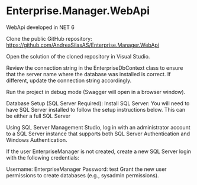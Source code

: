 # Enterprise.Manager.WebApi
WebApi developed in NET 6

Clone the public GitHub repository: https://github.com/AndreaSilasAS/Enterprise.Manager.WebApi

Open the solution of the cloned repository in Visual Studio.

Review the connection string in the EnterpriseDbContext class to ensure that the server name where the database was installed is correct. If different, update the connection string accordingly. 

Run the project in debug mode (Swagger will open in a browser window).

Database Setup (SQL Server Required):
Install SQL Server: You will need to have SQL Server installed to follow the setup instructions below. This can be either a full SQL Server

Using SQL Server Management Studio, log in with an administrator account to a SQL Server instance that supports both SQL Server Authentication and Windows Authentication.

If the user EnterpriseManager is not created, create a new SQL Server login with the following credentials:

Username: EnterpriseManager
Password: test
Grant the new user permissions to create databases (e.g., sysadmin permissions).
